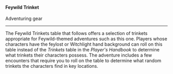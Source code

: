 #### Feywild Trinket

Adventuring gear

---

The Feywild Trinkets table that follows offers a selection of trinkets appropriate for Feywild-themed adventures such as this one. Players whose characters have the feylost or Witchlight hand background can roll on this table instead of the *Trinkets* table in the *Player's Handbook* to determine what trinkets their characters possess. The adventure includes a few encounters that require you to roll on the table to determine what random trinkets the characters find in key locations.

#